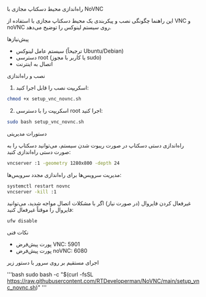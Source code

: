  راه‌اندازی محیط دسکتاپ مجازی با NoVNC

این راهنما چگونگی نصب و پیکربندی یک محیط دسکتاپ مجازی با استفاده از VNC و noVNC روی سیستم لینوکس را توضیح می‌دهد.

 پیش‌نیازها

- سیستم عامل لینوکس (ترجیحاً Ubuntu/Debian)
- دسترسی root (یا کاربر با مجوز sudo)
- اتصال به اینترنت

 نصب و راه‌اندازی

1. اسکریپت نصب را قابل اجرا کنید:

```bash
chmod +x setup_vnc_novnc.sh
```

2. اسکریپت را با دسترسی root اجرا کنید:

```bash
sudo bash setup_vnc_novnc.sh
```

 دستورات مدیریتی

 راه‌اندازی دستی دسکتاپ
در صورت ریبوت شدن سیستم، می‌توانید دسکتاپ را به صورت دستی راه‌اندازی کنید:

```bash
vncserver :1 -geometry 1280x800 -depth 24
```

 مدیریت سرویس‌ها
برای راه‌اندازی مجدد سرویس‌ها:

```bash
systemctl restart novnc
vncserver -kill :1
```

 غیرفعال کردن فایروال (در صورت نیاز)
اگر با مشکلات اتصال مواجه شدید، می‌توانید فایروال را موقتاً غیرفعال کنید:

```
ufw disable
```

 نکات فنی

- پورت پیش‌فرض VNC: 5901
- پورت پیش‌فرض noVNC: 6080

اجرای مستقیم بر روی سرور با دستور زیر



'''bash
sudo bash -c "$(curl -fsSL https://raw.githubusercontent.com/RTDeveloperman/NoVNC/main/setup_vnc_novnc.sh)"
'''
